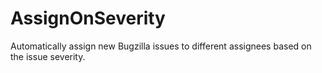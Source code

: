 # AssignOnSeverity
Automatically assign new Bugzilla issues to different assignees based on the issue severity.
